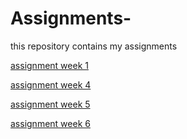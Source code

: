 # Assignments-
this repository contains my assignments

[assignment week 1](https://github.com/GideonWijdeven/Assignments-/blob/master/Assignment_week_2.ipynb)

[assignment week 4](https://github.com/GideonWijdeven/Assignments-/blob/master/Assignment_week_4%20(2).ipynb)

[assignment week 5](https://github.com/GideonWijdeven/Assignments-/blob/master/Assignment_week_5%20(1).ipynb)

[assignment week 6](https://github.com/GideonWijdeven/Assignments-/blob/master/assignment4%20(2).ipynb)

